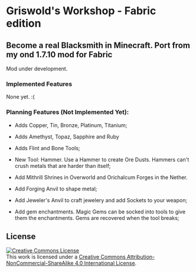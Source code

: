 # Griswold's Workshop - Fabric edition

## Become a real Blacksmith in Minecraft. Port from my ond 1.7.10 mod for Fabric

Mod under development.
 

### Implemented Features
None yet. :(
 

### Planning Features (Not Implemented Yet):

- Adds Copper, Tin, Bronze, Platinum, Titanium;

- Adds Amethyst, Topaz, Sapphire and Ruby

- Adds Flint and Bone Tools;

- New Tool: Hammer. Use a Hammer to create Ore Dusts. Hammers can't crush metals that are harder than itself;

- Add Mithrill Shrines in Overworld and Orichalcum Forges in the Nether.

- Add Forging Anvil to shape metal;

- Add Jeweler's Anvil to craft jewelery and add Sockets to your weapon;

- Add gem enchantments. Magic Gems can be socked into tools to give them the enchantments. Gems are recovered when the tool breaks;


## License

<a rel="license" href="http://creativecommons.org/licenses/by-nc-sa/4.0/"><img alt="Creative Commons License" style="border-width:0" src="https://i.creativecommons.org/l/by-nc-sa/4.0/88x31.png" /></a><br />This work is licensed under a <a rel="license" href="http://creativecommons.org/licenses/by-nc-sa/4.0/">Creative Commons Attribution-NonCommercial-ShareAlike 4.0 International License</a>.
